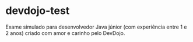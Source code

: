 # devdojo-test
Exame simulado para desenvolvedor Java júnior (com experiência entre 1 e 2 anos)  criado com amor e carinho pelo DevDojo.
